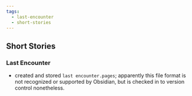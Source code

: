 ```yaml
---
tags:
  - last-encounter
  - short-stories
---
```

## Short Stories
### Last Encounter
- created and stored `last encounter.pages`; apparently this file format is not recognized or supported by Obsidian, but is checked in to version control nonetheless.